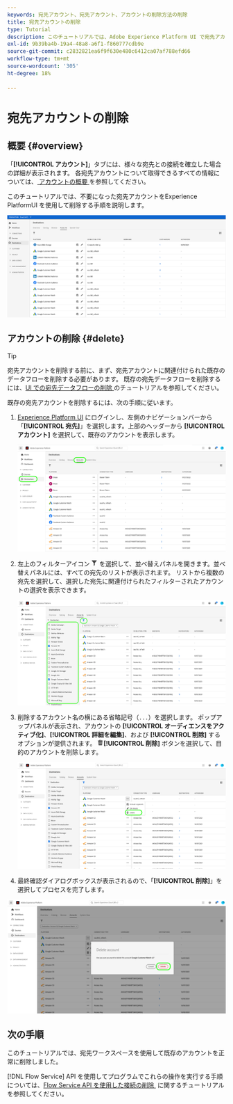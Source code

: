 ```yaml
---
keywords: 宛先アカウント、宛先アカウント、アカウントの削除方法の削除
title: 宛先アカウントの削除
type: Tutorial
description: このチュートリアルでは、Adobe Experience Platform UI で宛先アカウントを削除する手順を示します
exl-id: 9b39ba4b-19a4-48a8-a6f1-f860777cdb9e
source-git-commit: c2832821ea6f9f630e480c6412ca07af788efd66
workflow-type: tm+mt
source-wordcount: '305'
ht-degree: 18%

---
```


# 宛先アカウントの削除

## 概要 {#overview}

「**[!UICONTROL アカウント]**」タブには、様々な宛先との接続を確立した場合の詳細が表示されます。 各宛先アカウントについて取得できるすべての情報については、[&#x200B; アカウントの概要 &#x200B;](../ui/destinations-workspace.md#accounts) を参照してください。

このチュートリアルでは、不要になった宛先アカウントをExperience PlatformUI を使用して削除する手順を説明します。

![「アカウント」タブ](../assets/ui/update-accounts/destination-accounts.png)

## アカウントの削除 {#delete}

>[!TIP]
>
>宛先アカウントを削除する前に、まず、宛先アカウントに関連付けられた既存のデータフローを削除する必要があります。 既存の宛先データフローを削除するには、[UI での宛先データフローの削除 &#x200B;](./delete-destinations.md) のチュートリアルを参照してください。

既存の宛先アカウントを削除するには、次の手順に従います。

1. [Experience Platform UI](https://platform.adobe.com/) にログインし、左側のナビゲーションバーから「**[!UICONTROL 宛先]**」を選択します。上部のヘッダーから **[!UICONTROL アカウント]** を選択して、既存のアカウントを表示します。

   ![「アカウント」タブ](../assets/ui/delete-accounts/accounts-tab.png)

2. 左上のフィルターアイコン ![フィルターアイコン](/help/images/icons/filter.png) を選択して、並べ替えパネルを開きます。並べ替えパネルには、すべての宛先のリストが表示されます。 リストから複数の宛先を選択して、選択した宛先に関連付けられたフィルターされたアカウントの選択を表示できます。

   ![&#x200B; 宛先のフィルタリング &#x200B;](../assets/ui/delete-accounts/filter-accounts.png)

3. 削除するアカウント名の横にある省略記号（`...`）を選択します。 ポップアップパネルが表示され、アカウントの **[!UICONTROL オーディエンスをアクティブ化]**、**[!UICONTROL 詳細を編集]**、および **[!UICONTROL 削除]** するオプションが提供されます。 ![&#x200B; 削除ボタン &#x200B;](/help/images/icons/delete.png)**[!UICONTROL 削除]** ボタンを選択して、目的のアカウントを削除します。

   ![&#x200B; 宛先アカウントを削除 &#x200B;](../assets/ui/delete-accounts/delete-accounts.png)

4. 最終確認ダイアログボックスが表示されるので、「**[!UICONTROL 削除]**」を選択してプロセスを完了します。

![&#x200B; アカウントの削除を確認 &#x200B;](../assets/ui/delete-accounts/confirm-account-deletion.png)

## 次の手順

このチュートリアルでは、宛先ワークスペースを使用して既存のアカウントを正常に削除しました。

[!DNL Flow Service] API を使用してプログラムでこれらの操作を実行する手順については、[Flow Service API を使用した接続の削除 &#x200B;](../api/delete-destination-account.md) に関するチュートリアルを参照してください。
